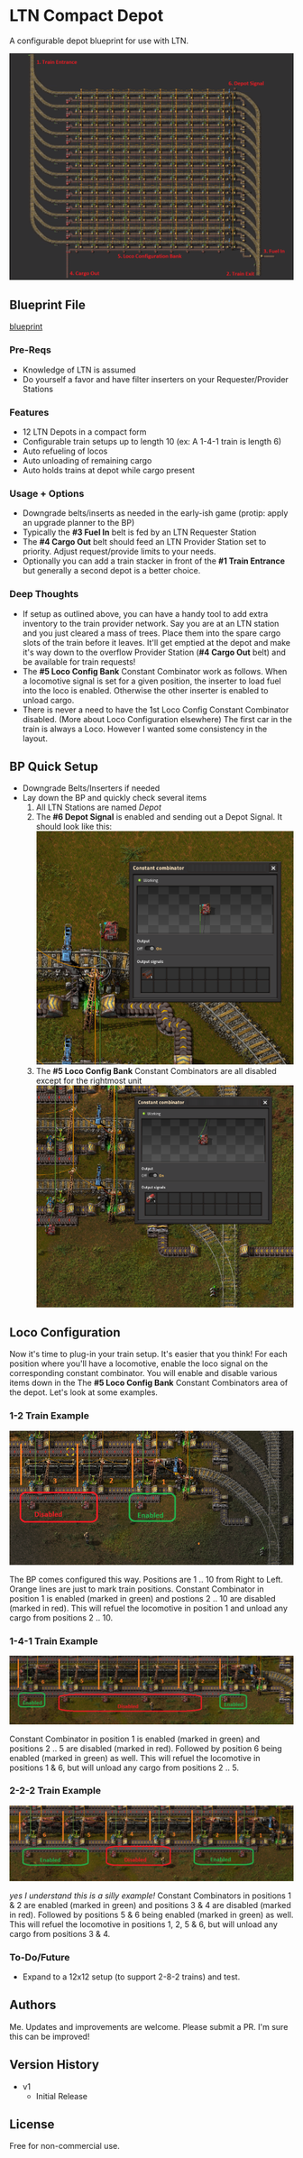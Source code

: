 # LTN Compact Depot

A configurable depot blueprint for use with LTN.

![Depot Image](img/Overview.png)

## Blueprint File
[blueprint](LTN_Compact_Depot_10x12.txt)

### Pre-Reqs
- Knowledge of LTN is assumed
- Do yourself a favor and have filter inserters on your Requester/Provider Stations

### Features
- 12 LTN Depots in a compact form
- Configurable train setups up to length 10 (ex: A 1-4-1 train is length 6)
- Auto refueling of locos
- Auto unloading of remaining cargo
- Auto holds trains at depot while cargo present

### Usage + Options
- Downgrade belts/inserts as needed in the early-ish game (protip: apply an upgrade planner to the BP)
- Typically the **#3 Fuel In** belt is fed by an LTN Requester Station
- The **#4 Cargo Out** belt should feed an LTN Provider Station set to priority. Adjust request/provide limits to your needs.
- Optionally you can add a train stacker in front of the **#1 Train Entrance** but generally a second depot is a better choice.

### Deep Thoughts
- If setup as outlined above, you can have a handy tool to add extra inventory to the train provider network. Say you are at an LTN station and you just cleared a mass of trees. Place them into the spare cargo slots of the train before it leaves. It'll get emptied at the depot and make it's way down to the overflow Provider Station (**#4 Cargo Out** belt) and be available for train requests!
- The **#5 Loco Config Bank** Constant Combinator work as follows. When a locomotive signal is set for a given position, the inserter to load fuel into the loco is enabled. Otherwise the other inserter is enabled to unload cargo.
- There is never a need to have the 1st Loco Config Constant Combinator disabled. (More about Loco Configuration elsewhere) The first car in the train is always a Loco. However I wanted some consistency in the layout.


## BP Quick Setup
- Downgrade Belts/Inserters if needed
- Lay down the BP and quickly check several items
    1. All LTN Stations are named *Depot*
    2. The **#6 Depot Signal** is enabled and sending out a Depot Signal. It should look like this:
    ![Depot Signal](img/DepotSignal.png)
    3. The **#5 Loco Config Bank** Constant Combinators are all disabled except for the rightmost unit
    ![Loco Bank 1](img/Rightmost.png)

## Loco Configuration

Now it's time to plug-in your train setup. It's easier that you think! For each position where you'll have a locomotive, enable the loco signal on the corresponding constant combinator. You will enable and disable various items down in the The **#5 Loco Config Bank** Constant Combinators area of the depot. Let's look at some examples.

### 1-2 Train Example
![1-2 Train](img/1-2Train.png)

The BP comes configured this way. Positions are 1 .. 10 from Right to Left. Orange lines are just to mark train positions. Constant Combinator in position 1 is enabled (marked in green) and postions 2 .. 10 are disabled (marked in red). This will refuel the locomotive in position 1 and unload any cargo from positions 2 .. 10.

### 1-4-1 Train Example
![1-4-1 Train](img/1-4-1Train.png)

Constant Combinator in position 1 is enabled (marked in green) and positions 2 .. 5 are disabled (marked in red). Followed by position 6 being enabled (marked in green) as well. This will refuel the locomotive in positions 1 & 6, but will unload any cargo from positions 2 .. 5.

### 2-2-2 Train Example
![2-2-2 Train](img/2-2-2Train.png)

*yes I understand this is a silly example!* Constant Combinators in positions 1 & 2 are enabled (marked in green) and positions 3 & 4 are disabled (marked in red). Followed by positions 5 & 6 being enabled (marked in green) as well. This will refuel the locomotive in positions 1, 2, 5 & 6, but will unload any cargo from positions 3 & 4.


### To-Do/Future
- Expand to a 12x12 setup (to support 2-8-2 trains) and test.

## Authors

Me. Updates and improvements are welcome. Please submit a PR. I'm sure this can be improved!

## Version History

- v1
    * Initial Release

## License

Free for non-commercial use. 

